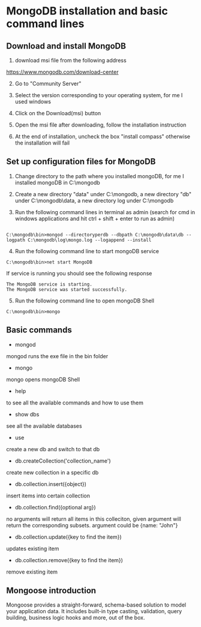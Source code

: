 # MongoDB installation and basic command lines

## Download and install MongoDB 

1. download msi file from the following address

https://www.mongodb.com/download-center

2. Go to "Community Server"

3. Select the version corresponding to your operating system, for me I used windows

4. Click on the Download(msi) button

5. Open the msi file after downloading, follow the installation instruction

6. At the end of installation, uncheck the box "install compass" otherwise the installation will fail

## Set up configuration files for MongoDB

1. Change directory to the path where you installed mongoDB, for me I installed mongoDB in C:\mongodb

2. Create a new directory "data" under C:\mongodb, a new directory "db" under C:\mongodb\data, a new directory log under C:\mongodb

3. Run the following command lines in terminal as admin (search for cmd in windows applications and hit ctrl + shift + enter to run as admin)

```

C:\mongodb\bin>mongod --directoryperdb --dbpath C:\mongodb\data\db --logpath C:\mongodb\log\mongo.log --logappend --install

```
4. Run the following command line to start mongoDB service

```
C:\mongodb\bin>net start MongoDB

```

If service is running you should see the following response

```
The MongoDB service is starting.
The MongoDB service was started successfully.
```

5. Run the following command line to open mongoDB Shell

```
C:\mongodb\bin>mongo

```

## Basic commands

* mongod

mongod runs the exe file in the bin folder

* mongo

mongo opens mongoDB Shell

* help

to see all the available commands and how to use them

* show dbs

see all the available databases

* use

create a new db and switch to that db

* db.createCollection('collection_name')

create new collection in a specific db

* db.collection.insert({object})

insert items into certain collection

* db.collection.find({optional arg})

no arguments will return all items in this colleciton, given argument will return the corresponding subsets. argument could be {name: "John"}

* db.collection.update({key to find the item})

updates existing item

* db.collection.remove({key to find the item})

remove existing item

## Mongoose introduction

Mongoose provides a straight-forward, schema-based solution to model your application data. It includes built-in type casting, validation, query building, business logic hooks and more, out of the box.